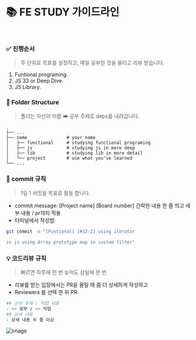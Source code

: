 # 📚 FE STUDY 가이드라인

<br/>

### ✅ 진행순서

> 주 단위로 목표를 설정하고, 매일 공부한 것을 올리고 리뷰 받습니다.

1. Funtional programing.
2. JS 33 or Deep Dive.
3. JS Library.

### 📁 Folder Structure

> 폴더는 자신의 이름 ➡ 공부 주제로 deps를 내려갑니다.

    .
    ├── ...
    ├── name               # your name
    │   ├── functional     # studying functional programing
    │   ├── js             # studying js in more deep
    │   ├── lib            # studying lib in more detail
    │   └── project        # use what you've learned
    └── ...

### 📌 commit 규칙

> 1일 1 커밋을 목표로 활동 합니다.

- commit message: [Project name] [Board number] 간략한 내용 한 줄 띄고 세부 내용 / pr까지 적용
- 터미널에서 작성법:

```bash
git commit -m "[Funtional] [#12-2] using iterator

in js using Array prototype map in custom filter"
```

### 💡 코드리뷰 규칙

> 빠르면 하루에 한 번 늦어도 삼일에 한 번

- 리뷰를 받는 입장에서는 PR을 올릴 때 좀 더 상세하게 작성하고
- Reviewers 를 선택 한 뒤 PR

```bash
## 공부 주제 / 작업 내용
- ~~ 공부 / ~~ 작업
## 상세 내용
- 상세 내용 두 줄 이상
```

![image](https://xo.dev/static/f38e33936c9f87314b701e786430ae2a/67145/choose-a-reviewers.png)
